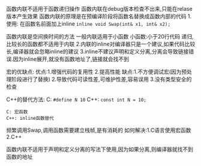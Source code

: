 函数内联不适用于函数递归操作
函数内联在debug版本检查不出来,只能在relase版本产生效果
函数内联的原理是在预编译阶段将函数名替换成函数内部的代码
1.使用:
    在函数名前面加上inline
    `inline void Swap(int& x1, int& x2);`

函数内联是空间换时间的方法
一般内联适用于小函数
小函数:小于20行代码
递归,比较长的函数都不适用于内联
2.内联的inline对编译器只是一个建议,如果代码比较长,编译器就会忽略inline的建议
3.inline不建议声明和定义分离,分离会导致链接错误.因为inline展开,就没有函数地址了,链接就会找不到

宏的优缺点:
    优点:1.增强代码的复用性
        2.提高性能
    缺点:1.不方便调试宏(因为预处理阶段进行了替换)
        2.导致代码可读性差,可维护性差,容易误用
        3.没有类型安全的检查

C++的替代方法:
    C: `#define N 10`
    C++: `const int N = 10;`

    C: 宏函数
    C++: inline函数替代

频繁调用Swap,调用函数需要建立栈帧,是有消耗的
如何解决:1.C语言使用宏函数
        2.C++
        
函数内联不适用于声明和定义分离的写法下使用,因为如果分离,则编译器就找不到函数的地址